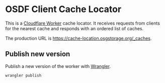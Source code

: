 OSDF Client Cache Locator
=========================

This is a [Cloudflare Worker](https://workers.cloudflare.com/) cache locator.  It receives requests from clients for the nearest cache and responds with an ordered list of caches.

The production URL is https://cache-location.osgstorage.org/_caches.

Publish new version
-------------------

Publish a new version of the worker with [Wrangler](https://github.com/cloudflare/wrangler).

    wrangler publish


